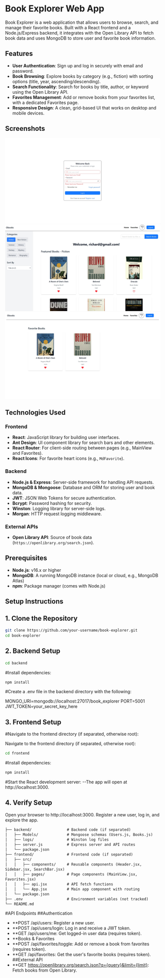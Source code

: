 # Book Explorer Web App

Book Explorer is a web application that allows users to browse, search, and manage their favorite books. Built with a React frontend and a Node.js/Express backend, it integrates with the Open Library API to fetch book data and uses MongoDB to store user and favorite book information.



## Features

- **User Authentication**: Sign up and log in securely with email and password.
- **Book Browsing**: Explore books by category (e.g., fiction) with sorting options (title, year, ascending/descending).
- **Search Functionality**: Search for books by title, author, or keyword using the Open Library API.
- **Favorites Management**: Add or remove books from your favorites list, with a dedicated Favorites page.
- **Responsive Design**: A clean, grid-based UI that works on desktop and mobile devices.

## Screenshots

![Main View](images/1.jpeg "Browse and search books on the Main View")
![Favorites Page](images/2.jpeg "View and manage your favorite books")
![Fav](images/4.jpeg "View")

## Technologies Used

### Frontend
- **React**: JavaScript library for building user interfaces.
- **Ant Design**: UI component library for search bars and other elements.
- **React Router**: For client-side routing between pages (e.g., MainView and Favorites).
- **React Icons**: For favorite heart icons (e.g., `MdFavorite`).

### Backend
- **Node.js & Express**: Server-side framework for handling API requests.
- **MongoDB & Mongoose**: Database and ORM for storing user and book data.
- **JWT**: JSON Web Tokens for secure authentication.
- **Bcrypt**: Password hashing for security.
- **Winston**: Logging library for server-side logs.
- **Morgan**: HTTP request logging middleware.

### External APIs
- **Open Library API**: Source of book data (`https://openlibrary.org/search.json`).

## Prerequisites

- **Node.js**: v16.x or higher
- **MongoDB**: A running MongoDB instance (local or cloud, e.g., MongoDB Atlas)
- **npm**: Package manager (comes with Node.js)

## Setup Instructions

## 1. Clone the Repository
```bash
git clone https://github.com/your-username/book-explorer.git
cd book-explorer
```
## 2. Backend Setup
```bash
cd backend
```
#Install dependencies:

```bash
npm install
```
#Create a .env file in the backend directory with the following:

MONGO_URI=mongodb://localhost:27017/book_explorer
PORT=5001
JWT_TOKEN=your_secret_key_here

## 3. Frontend Setup
#Navigate to the frontend directory (if separated, otherwise root):

Navigate to the frontend directory (if separated, otherwise root):
```bash
cd frontend
```
#Install dependencies:
```bash
npm install
```
#Start the React development server:
--The app will open at http://localhost:3000.

## 4. Verify Setup
Open your browser to http://localhost:3000.
Register a new user, log in, and explore the app.


```book-explorer/
├── backend/                # Backend code (if separated)
│   ├── Models/             # Mongoose schemas (Users.js, Books.js)
│   ├── logs/               # Winston log files
│   ├── server.js           # Express server and API routes
│   └── package.json
├── frontend/               # Frontend code (if separated)
│   ├── src/
│   │   ├── components/     # Reusable components (Header.jsx, Sidebar.jsx, SearchBar.jsx)
│   │   ├── pages/          # Page components (MainView.jsx, Favorites.jsx)
│   │   ├── api.jsx         # API fetch functions
│   │   └── App.jsx         # Main app component with routing
│   └── package.json
├── .env                    # Environment variables (not tracked)
└── README.md
```

#API Endpoints
##Authentication
- **POST /api/users: Register a new user.
- **POST /api/users/login: Log in and receive a JWT token.
- **GET /api/users/me: Get logged-in user data (requires token).
- **Books & Favorites
- **POST /api/favorites/toggle: Add or remove a book from favorites (requires token).
- **GET /api/favorites: Get the user's favorite books (requires token).
##External API
- **GET https://openlibrary.org/search.json?q={query}&limit={limit}: Fetch books from Open Library.
